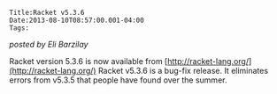 
    Title:Racket v5.3.6
    Date:2013-08-10T08:57:00.001-04:00
    Tags:

*posted by Eli Barzilay*

Racket version 5.3.6 is now available from
[http://racket-lang.org/](http://racket-lang.org/)
Racket v5.3.6 is a bug-fix release.  It eliminates errors from v5.3.5 that people have found over the summer.

